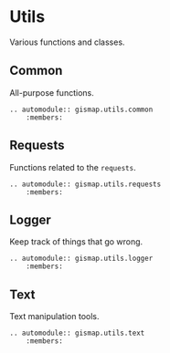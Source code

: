 # Utils

Various functions and classes.

## Common

All-purpose functions.

```{eval-rst}
.. automodule:: gismap.utils.common
    :members:
```

## Requests

Functions related to the `requests`.

```{eval-rst}
.. automodule:: gismap.utils.requests
    :members:
```

## Logger

Keep track of things that go wrong.

```{eval-rst}
.. automodule:: gismap.utils.logger
    :members:
```

## Text

Text manipulation tools.

```{eval-rst}
.. automodule:: gismap.utils.text
    :members:
```
